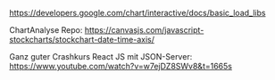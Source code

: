 https://developers.google.com/chart/interactive/docs/basic_load_libs

ChartAnalyse Repo:
https://canvasjs.com/javascript-stockcharts/stockchart-date-time-axis/

Ganz guter Crashkurs React JS mit JSON-Server:
https://www.youtube.com/watch?v=w7ejDZ8SWv8&t=1665s


